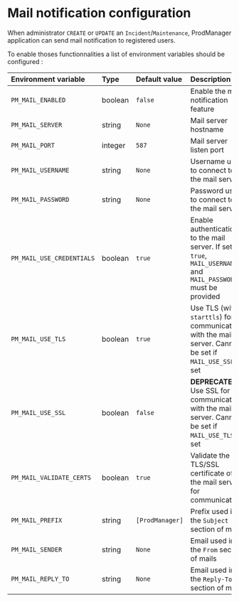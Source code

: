# Mail notification configuration

When administrator `CREATE` or `UPDATE` an `Incident`/`Maintenance`, ProdManager application can send mail notification to registered users.

To enable thoses functionnalities a list of environment variables should be configured : 

| Environment variable | Type | Default value | Description |
|:---------------------|:-----|:--------------|:------------|
| `PM_MAIL_ENABLED`         | boolean | `false`         | Enable the mail notification feature |
| `PM_MAIL_SERVER`          | string  | `None`          | Mail server hostname |
| `PM_MAIL_PORT`            | integer | `587`           | Mail server listen port |
| `PM_MAIL_USERNAME`        | string  | `None`          | Username used to connect to the mail server |
| `PM_MAIL_PASSWORD`        | string  | `None`          | Password used to connect to the mail server |
| `PM_MAIL_USE_CREDENTIALS` | boolean | `true`          | Enable authentication to the mail server. If set to `true`, `MAIL_USERNAME` and `MAIL_PASSWORD` must be provided |
| `PM_MAIL_USE_TLS`         | boolean | `true`          | Use TLS (with `starttls`) for communications with the mail server. Cannot be set if `MAIL_USE_SSL` is set |
| `PM_MAIL_USE_SSL`         | boolean | `false`         | **DEPRECATED**. Use SSL for communications with the mail server. Cannot be set if `MAIL_USE_TLS` is set |
| `PM_MAIL_VALIDATE_CERTS`  | boolean | `true`          | Validate the TLS/SSL certificate of the mail server for communications |
| `PM_MAIL_PREFIX`             | string  | `[ProdManager]` | Prefix used in the `Subject` section of mails |
| `PM_MAIL_SENDER`          | string  | `None`          | Email used in the `From` section of mails |
| `PM_MAIL_REPLY_TO`           | string  | `None`          | Email used in the `Reply-To` section of mails |
